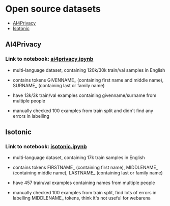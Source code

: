 # Open source datasets

- [AI4Privacy](https://huggingface.co/datasets/ai4privacy/open-pii-masking-500k-ai4privacy)
- [Isotonic](https://huggingface.co/datasets/Isotonic/pii-masking-200k)


## AI4Privacy 

### Link to notebook: [ai4privacy.ipynb](./ai4privacy.ipynb)

- multi-language dataset, containing 120k/30k train/val samples in English

- contains tokens GIVENNAME_ (containing first name and middle name), SURNAME_ (containing last or family name)

- have 13k/3k train/val examples containing givenname/surname from multiple people

- manually checked 100 examples from train split and didn't find any errors in labelling


## Isotonic

### Link to notebook: [isotonic.ipynb](./isotonic.ipynb)

- multi-language dataset, containing 17k train samples in English

- contains tokens FIRSTNAME_ (containing first name), MIDDLENAME_ (containing middle name), LASTNAME_ (containing last or family name)

- have 457 train/val examples containing names from multiple people

- manually checked 100 examples from train split, find lots of errors in labelling MIDDLENAME_ tokens, think it's not useful for webarena